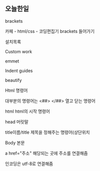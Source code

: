 ##  오늘한일

brackets

카페 - html/css - 코딩편집기 brackets 들어가기

설치목록

Custom work

emmet

Indent guides

beautify



Html 명령어

대부분의 명령어는 <##> </##> 열고 닫는 명령어

html html의 시작 명령어

head 머릿말

title이름/title 제목을 정해주는 명령어(상단위치

Body 본문

a href="주소" 해당되는 곳에 주소를 연결해줌



인코딩은 utf-8로 연결해줌